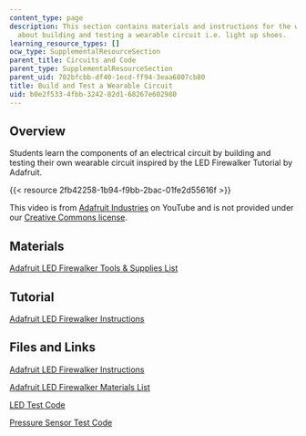 ```yaml
---
content_type: page
description: This section contains materials and instructions for the workshop activity
  about building and testing a wearable circuit i.e. light up shoes.
learning_resource_types: []
ocw_type: SupplementalResourceSection
parent_title: Circuits and Code
parent_type: SupplementalResourceSection
parent_uid: 702bfcbb-df40-1ecd-ff94-3eaa6807cb80
title: Build and Test a Wearable Circuit
uid: b0e2f533-4fbb-3242-82d1-68267e602980
---
```


Overview
--------

Students learn the components of an electrical circuit by building and testing their own wearable circuit inspired by the LED Firewalker Tutorial by Adafruit.

{{< resource 2fb42258-1b94-f9bb-2bac-01fe2d55616f >}}

This video is from [Adafruit Industries](https://www.youtube.com/channel/UCpOlOeQjj7EsVnDh3zuCgsA) on YouTube and is not provided under our [Creative Commons license](/terms/#cc).

Materials
---------

[Adafruit LED Firewalker Tools & Supplies List](https://learn.adafruit.com/firewalker-led-sneakers/tools-and-supplies)

Tutorial
--------

[Adafruit LED Firewalker Instructions](https://learn.adafruit.com/firewalker-led-sneakers/overview)

Files and Links
---------------

[Adafruit LED Firewalker Instructions](https://learn.adafruit.com/firewalker-led-sneakers/overview)

[Adafruit LED Firewalker Materials List](https://learn.adafruit.com/firewalker-led-sneakers/tools-and-supplies)

[LED Test Code](https://learn.adafruit.com/firewalker-led-sneakers/circuit-diagram)

[Pressure Sensor Test Code](https://learn.adafruit.com/firewalker-led-sneakers/make-velostat-step-sensors)
